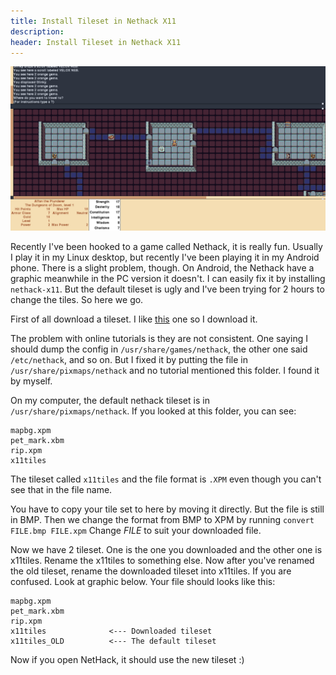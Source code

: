 ```yaml
---
title: Install Tileset in Nethack X11
description:
header: Install Tileset in Nethack X11
---
```


![image](/img/nethack.png "Nethack X11")

Recently I've been hooked to a game called Nethack, it is really fun. Usually I play it in my Linux desktop, but recently I've been playing it in my Android phone. There is a slight problem, though. On Android, the Nethack have a graphic meanwhile in the PC version it doesn't. I can easily fix it by installing `nethack-x11`. But the default tileset is ugly and I've been trying for 2 hours to change the tiles. So here we go.

First of all download a tileset. I like [this](https://dragondeplatino.deviantart.com/art/DawnHack-NetHack-3-6-0-UnNetHack-5-1-0-416312313) one so I download it.

The problem with online tutorials is they are not consistent. One saying I should dump the config in `/usr/share/games/nethack`, the other one said `/etc/nethack`, and so on. But I fixed it by putting the file in `/usr/share/pixmaps/nethack` and no tutorial mentioned this folder. I found it by myself.

On my computer, the default nethack tileset is in `/usr/share/pixmaps/nethack`. If you looked at this folder, you can see:

```
mapbg.xpm
pet_mark.xbm
rip.xpm
x11tiles
```

The tileset called `x11tiles` and the file format is `.XPM` even though you can't see that in the file name.

You have to copy your tile set to here by moving it directly. But the file is still in BMP. Then we change the format from BMP to XPM by running `convert FILE.bmp FILE.xpm` Change *FILE* to suit your downloaded file.

Now we have 2 tileset. One is the one you downloaded and the other one is x11tiles. Rename the x11tiles to something else. Now after you've renamed the old tileset, rename the downloaded tileset into x11tiles. If you are confused. Look at graphic below. Your file should looks like this:



```
mapbg.xpm
pet_mark.xbm
rip.xpm
x11tiles              <--- Downloaded tileset
x11tiles_OLD          <--- The default tileset
```

Now if you open NetHack, it should use the new tileset :)
